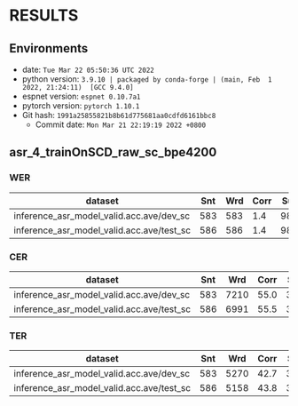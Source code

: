 <!-- Generated by scripts/utils/show_asr_result.sh -->
# RESULTS
## Environments
- date: `Tue Mar 22 05:50:36 UTC 2022`
- python version: `3.9.10 | packaged by conda-forge | (main, Feb  1 2022, 21:24:11)  [GCC 9.4.0]`
- espnet version: `espnet 0.10.7a1`
- pytorch version: `pytorch 1.10.1`
- Git hash: `1991a25855821b8b61d775681aa0cdfd6161bbc8`
  - Commit date: `Mon Mar 21 22:19:19 2022 +0800`

## asr_4_trainOnSCD_raw_sc_bpe4200
### WER

|dataset|Snt|Wrd|Corr|Sub|Del|Ins|Err|S.Err|
|---|---|---|---|---|---|---|---|---|
|inference_asr_model_valid.acc.ave/dev_sc|583|583|1.4|98.6|0.0|0.3|99.0|98.6|
|inference_asr_model_valid.acc.ave/test_sc|586|586|1.4|98.6|0.0|0.7|99.3|98.6|

### CER

|dataset|Snt|Wrd|Corr|Sub|Del|Ins|Err|S.Err|
|---|---|---|---|---|---|---|---|---|
|inference_asr_model_valid.acc.ave/dev_sc|583|7210|55.0|30.4|14.6|3.3|48.4|98.6|
|inference_asr_model_valid.acc.ave/test_sc|586|6991|55.5|30.2|14.3|3.1|47.5|98.6|

### TER

|dataset|Snt|Wrd|Corr|Sub|Del|Ins|Err|S.Err|
|---|---|---|---|---|---|---|---|---|
|inference_asr_model_valid.acc.ave/dev_sc|583|5270|42.7|39.0|18.3|3.5|60.8|98.6|
|inference_asr_model_valid.acc.ave/test_sc|586|5158|43.8|37.9|18.3|3.1|59.3|98.6|
